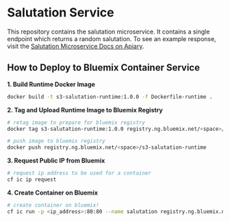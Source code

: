 # Salutation Service

This repository contains the salutation microservice. It contains a single endpoint which returns a random salutation. To see an example response, visit the [Salutation Microservice Docs on Apiary](http://docs.salutationmicroservice.apiary.io/#).

## How to Deploy to Bluemix Container Service

**1. Build Runtime Docker Image**

```bash
docker build -t s3-salutation-runtime:1.0.0 -f Dockerfile-runtime .
```

**2. Tag and Upload Runtime Image to Bluemix Registry**

```bash
# retag image to prepare for bluemix registry
docker tag s3-salutation-runtime:1.0.0 registry.ng.bluemix.net/<space>/s3-salutation-runtime

# push image to bluemix registry
docker push registry.ng.bluemix.net/<space>/s3-salutation-runtime
```

**3. Request Public IP from Bluemix**

```bash
# request ip address to be used for a container
cf ic ip request
```

**4. Create Container on Bluemix**

```bash
# create container on bluemix!
cf ic run -p <ip_address>:80:80 --name salutation registry.ng.bluemix.net/<space>/s3-salutation-runtime
```
